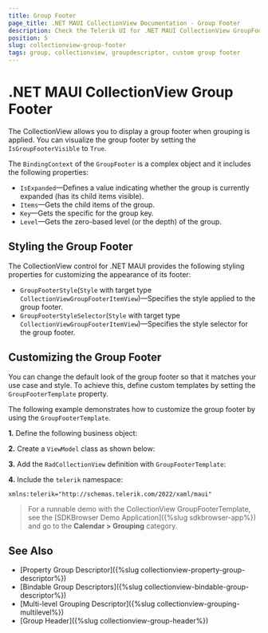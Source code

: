 ```yaml
---
title: Group Footer
page_title: .NET MAUI CollectionView Documentation - Group Footer
description: Check the Telerik UI for .NET MAUI CollectionView GroupFooter's BindingContext properties and how to style and define a custom GroupFooterTemplate.
position: 5
slug: collectionview-group-footer
tags: group, collectionview, groupdescriptor, custom group footer
---
```


# .NET MAUI CollectionView Group Footer

The CollectionView allows you to display a group footer when grouping is applied. You can visualize the group footer by setting the `IsGroupFooterVisible` to `True`.

The `BindingContext` of the `GroupFooter` is a complex object and it includes the following properties:

- `IsExpanded`&mdash;Defines a value indicating whether the group is currently expanded (has its child items visible).
- `Items`&mdash;Gets the child items of the group.
- `Key`&mdash;Gets the specific for the group key.
- `Level`&mdash;Gets the zero-based level (or the depth) of the group.

## Styling the Group Footer

The CollectionView control for .NET MAUI provides the following styling properties for customizing the appearance of its footer:

* `GroupFooterStyle`(`Style` with target type `CollectionViewGroupFooterItemView`)&mdash;Specifies the style applied to the group footer.
* `GroupFooterStyleSelector`(`Style` with target type `CollectionViewGroupFooterItemView`)&mdash;Specifies the style selector for the group footer.

## Customizing the Group Footer

You can change the default look of the group footer so that it matches your use case and style. To achieve this, define custom templates by setting the `GroupFooterTemplate` property.

The following example demonstrates how to customize the group footer by using the `GroupFooterTemplate`.
 
**1.** Define the following business object:

<snippet id='collectionview-datamodel' />

**2.** Create a `ViewModel` class as shown below:

<snippet id='collectionview-viewmodel' />

**3.** Add the `RadCollectionView` definition with `GroupFooterTemplate`:

<snippet id='collectionview-group-header-footer' />

**4.** Include the `telerik` namespace:

```XAML
xmlns:telerik="http://schemas.telerik.com/2022/xaml/maui" 
```

> For a runnable demo with the CollectionView GroupFooterTemplate, see the [SDKBrowser Demo Application]({%slug sdkbrowser-app%}) and go to the **Calendar > Grouping** category.

## See Also

- [Property Group Descriptor]({%slug collectionview-property-group-descriptor%})
- [Bindable Group Descriptors]({%slug collectionview-bindable-group-descriptor%})
- [Multi-level Grouping Descriptor]({%slug collectionview-grouping-multilevel%})
- [Group Header]({%slug collectionview-group-header%})